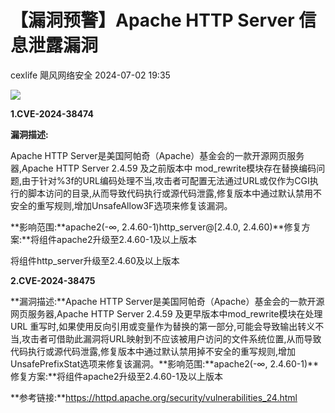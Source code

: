 #  【漏洞预警】Apache HTTP Server 信息泄露漏洞   
cexlife  飓风网络安全   2024-07-02 19:35  
  
![](https://mmbiz.qpic.cn/mmbiz_png/ibhQpAia4xu00EWSP9Y63QmKz849UWLzZGRApEDQ0dicAOPDZYmBJzVUiaCJRw74UCWhXmtydm4oWFhGIJBzpyXuOQ/640?wx_fmt=png&from=appmsg "")  
  
**1.CVE-2024-38474**  
  
**漏洞描述:**  
  
Apache HTTP Server是美国阿帕奇（Apache）基金会的一款开源网页服务器,Apache HTTP Server 2.4.59 及之前版本中 mod_rewrite模块存在替换编码问题,由于针对%3f的URL编码处理不当,攻击者可配置无法通过URL或仅作为CGI执行的脚本访问的目录,从而导致代码执行或源代码泄露,修复版本中通过默认禁用不安全的重写规则,增加UnsafeAllow3F选项来修复该漏洞。  
  
**影响范围:**apache2(-∞, 2.4.60-1)http_server@[2.4.0, 2.4.60)**修复方案:**将组件apache2升级至2.4.60-1及以上版本  
  
将组件http_server升级至2.4.60及以上版本  
  
  
**2.CVE-2024-38475**  
  
**漏洞描述:**Apache HTTP Server是美国阿帕奇（Apache）基金会的一款开源网页服务器,Apache HTTP Server 2.4.59 及更早版本中mod_rewrite模块在处理URL 重写时,如果使用反向引用或变量作为替换的第一部分,可能会导致输出转义不当,攻击者可借助此漏洞将URL映射到不应该被用户访问的文件系统位置,从而导致代码执行或源代码泄露,修复版本中通过默认禁用掉不安全的重写规则,增加UnsafePrefixStat选项来修复该漏洞。**影响范围:**apache2(-∞, 2.4.60-1)**修复方案:**将组件apache2升级至2.4.60-1及以上版本  
  
**参考链接:**https://httpd.apache.org/security/vulnerabilities_24.html  
  
  
